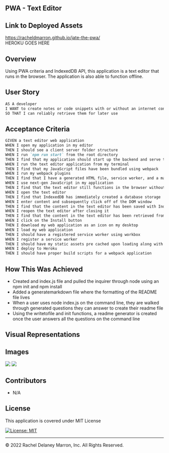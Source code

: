## PWA - Text Editor

## Link to Deployed Assets
https://racheldmarron.github.io/jate-the-pwa/ <br>
HEROKU GOES HERE 

## Overview 
Using PWA criteria and IndexedDB API, this application is a text editor that runs in the browser. The application is also able to function offline.

## User Story
```md
AS A developer
I WANT to create notes or code snippets with or without an internet connection
SO THAT I can reliably retrieve them for later use 
```

## Acceptance Criteria
```md
GIVEN a text editor web application
WHEN I open my application in my editor
THEN I should see a client server folder structure
WHEN I run `npm run start` from the root directory
THEN I find that my application should start up the backend and serve the client
WHEN I run the text editor application from my terminal
THEN I find that my JavaScript files have been bundled using webpack
WHEN I run my webpack plugins
THEN I find that I have a generated HTML file, service worker, and a manifest file
WHEN I use next-gen JavaScript in my application
THEN I find that the text editor still functions in the browser without errors
WHEN I open the text editor
THEN I find that IndexedDB has immediately created a database storage
WHEN I enter content and subsequently click off of the DOM window
THEN I find that the content in the text editor has been saved with IndexedDB
WHEN I reopen the text editor after closing it
THEN I find that the content in the text editor has been retrieved from our IndexedDB
WHEN I click on the Install button
THEN I download my web application as an icon on my desktop
WHEN I load my web application
THEN I should have a registered service worker using workbox
WHEN I register a service worker
THEN I should have my static assets pre cached upon loading along with subsequent pages and static assets
WHEN I deploy to Heroku
THEN I should have proper build scripts for a webpack application
```

## How This Was Achieved
<ul>
<li>Created and index.js file and pulled the inquirer through node using an npm init and npm install </li>
<li> Added a generatemarkdown file where the formatting of the README file lives</li>
<li>When a user uses node index.js on the command line, they are walked through generated questions they can answer to create their readme file</li>
<li>Using the writetofile and init functions, a readme generator is created once the user answers all the questions on the command line</li>
</ul>

## Visual Representations
## Images 

![](./assets/images/readme-generator-ref-1.png)
![](./assets/images/readme-generator-ref-2.png)

## Contributors

- N/A

## License

This application is covered under MIT License    

[![License: MIT](https://img.shields.io/badge/License-MIT-blue.svg)](https://opensource.org/licenses/MIT)

- - -
© 2022 Rachel Delaney Marron, Inc. All Rights Reserved.